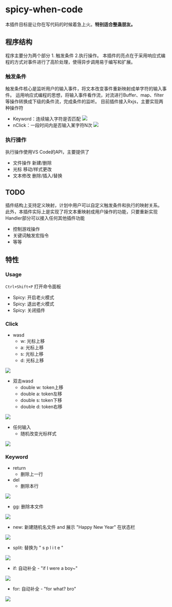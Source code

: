 # spicy-when-code

本插件目标是让你在写代码的时候着急上火。**特别适合整蛊朋友。**

## 程序结构

程序主要分为两个部分 1. 触发条件 2.执行操作。
本插件的亮点在于采用响应式编程的方式对事件进行了高阶处理，使得异步调用易于编写和扩展。

### 触发条件
触发条件核心是监听用户的输入事件，将文本改变事件重新映射成单字符的输入事件。
运用响应式编程的思想，将输入事件看作流，对流进行Buffer、map、filter等操作转换成下级的条件流，完成条件的监听。
目前插件接入Rxjs，主要实现两种操作符
- Keyword：连续输入字符是否匹配
![](images/keyword.svg)
- nClick：一段时间内是否输入某字符N次
![](images/nClick.svg)

### 执行操作
执行操作使用VS Code的API，主要提供了
- 文件操作 新建/删除
- 光标 移动/样式更改
- 文本修改 删除/插入/替换

## TODO
插件结构上支持定义映射，计划中用户可以自定义触发条件和执行的映射关系。
此外，本插件实际上是实现了将文本重映射成用户操作的功能，只要重新实现Handler部分可以接入任何其他插件功能
- 控制游戏操作
- 关键词触发宏指令
- 等等

## 特性

### Usage
`Ctrl+Shift+P` 打开命令面板
- Spicy: 开启老火模式
- Spicy: 退出老火模式
- Spicy: 关闭插件

### Click
- wasd
   -  w: 光标上移
   -  a: 光标上移
   -  s: 光标上移
   -  d: 光标上移
  
![](images/wasd.gif)
- 双击wasd
   - double w: token上移
   - double a: token左移
   - double s: token下移
   - double d: token右移
  
![](images/wasd-double.gif)
- 任何输入
   - 随机改变光标样式
  
![](images/cursor_style.gif)

### Keyword
- return
  - 删除上一行
- del 
  - 删除本行

![](images/del.gif)
-  gg: 删除本文件

![](images/gg.gif)
- new: 新建随机名文件 and 展示 "Happy New Year" 在状态栏

![](images/new.gif)
-  split: 替换为 " s p l i t e "
  
![](images/split.gif)
-  if: 自动补全 - "if I were a boy~"
  
![](images/if.gif)
-  for: 自动补全 - "for what? bro"
  
![](images/for.gif)
